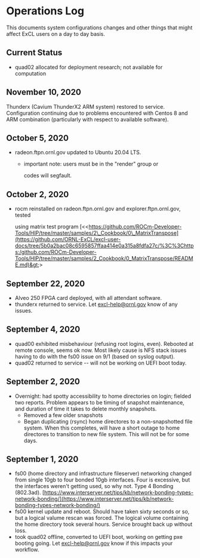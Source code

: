 # Operations Log

This documents system configurations changes and other things that might affect ExCL users on a day to day basis.

## Current Status

* quad02 allocated for deployment research; not available for computation

## November 10, 2020

Thunderx \(Cavium ThunderX2 ARM system\) restored to service. Configuration continuing due to problems encountered with Centos 8 and ARM combination \(particularly with respect to available software\).

## October 5, 2020

* radeon.ftpn.ornl.gov updated to Ubuntu 20.04 LTS.   
  * important note: users must be in the "render" group or 

    codes will segfault.

## October 2, 2020

* rocm reinstalled on radeon.ftpn.ornl.gov and explorer.ftpn.ornl.gov, tested

  using matrix test program [&lt;&lt;https://github.com/ROCm-Developer-Tools/HIP/tree/master/samples/2\_Cookbook/0\_MatrixTranspose](https://github.com/ORNL-ExCL/excl-user-docs/tree/5b0a2bac08c6595857ffaa414e0a315a8fdfa27c/%3C%3Chttps:/github.com/ROCm-Developer-Tools/HIP/tree/master/samples/2_Cookbook/0_MatrixTranspose/README.md)&gt;&gt;

## September 22, 2020

* Alveo 250 FPGA card deployed, with all attendant software.
* thunderx returned to service.  Let excl-help@ornl.gov know of any issues.

## September 4, 2020

* quad00 exhibited misbehaviour \(refusing root logins, even\). Rebooted at remote console, seems ok now. Most likely cause is NFS stack issues having to do with the fs00 issue on 9/1 \(based on syslog output\).
* quad02 returned to service -- will not be working on UEFI boot today.

## September 2, 2020

* Overnight: had spotty accessibility to home directories on login; fielded two reports. Problem appears to be timing of snapshot maintenance, and duration of time it takes to delete monthly snapshots.
  * Removed a few older snapshots
  * Began duplicating \(rsync\) home directores to a non-snapshotted file system. When this completes, will have a short outage to home directores to transition to new file system. This will not be for some days.

## September 1, 2020

* fs00 \(home directory and infrastructure fileserver\) networking changed from single 10gb to four bonded 10gb interfaces. Four is excessive, but the interfaces weren't getting used, so why not. Type 4 Bonding \(802.3ad\). [https://www.interserver.net/tips/kb/network-bonding-types-network-bonding/](https://www.interserver.net/tips/kb/network-bonding-types-network-bonding/)
* fs00 kernel update and reboot. Should have taken sixty seconds or so, but a logical valume rescan was forced. The logical volume containing the home directory took several hours. Service brought back up without loss.
* took quad02 offline, converted to UEFI boot, working on getting pxe booting going. Let excl-help@ornl.gov know if this impacts your workflow.

